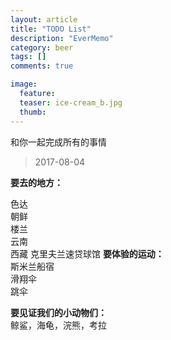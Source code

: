 ```yaml
---
layout: article
title: "TODO List"
description: "EverMemo"
category: beer
tags: []
comments: true

image:
  feature:
  teaser: ice-cream_b.jpg
  thumb:
---
```

和你一起完成所有的事情
> 2017-08-04

**要去的地方：**

色达  
朝鲜  
楼兰  
云南  
西藏
克里夫兰速贷球馆
**要体验的运动：**  
斯米兰船宿     
滑翔伞      
跳伞    

**要见证我们的小动物们：**   
鲸鲨，海龟，浣熊，考拉   
